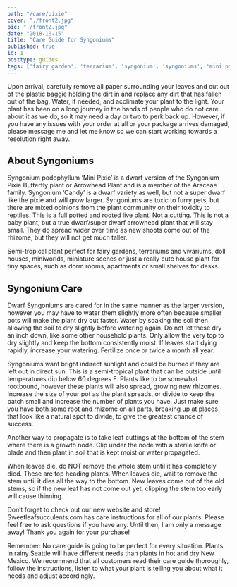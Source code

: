 ```yaml
---
path: "/care/pixie"
cover: "./front2.jpg"
pic: "./front2.jpg"
date: "2018-10-15"
title: "Care Guide for Syngoniums"
published: true
id: 1
posttype: guides
tags: ['fairy garden', 'terrarium', 'syngonium', 'syngoniums', 'mini pixie', 'care guides']
---
```

Upon arrival, carefully remove all paper surrounding your leaves and cut out of the plastic baggie holding the dirt in and replace any dirt that has fallen out of the bag. Water, if needed, and acclimate your plant to the light. Your plant has been on a long journey in the hands of people who do not care about it as we do, so it may need a day or two to perk back up. However, if you have any issues with your order at all or your package arrives damaged, please message me and let me know so we can start working towards a resolution right away. 

## About Syngoniums 

Syngonium podophyllum ‘Mini Pixie’ is a dwarf version of the Syngonium Pixie Butterfly plant or Arrowhead Plant and is a member of the Araceae family. Syngonium ‘Candy’ is a dwarf variety as well, but not a super dwarf like the pixie and will grow larger. Syngoniums are toxic to furry pets, but there are mixed opinions from the plant community on their toxicity to reptiles. This is a full potted and rooted live plant. Not a cutting. This is not a baby plant, but a true dwarf/super dwarf arrowhead plant that will stay small. They do spread wider over time as new shoots come out of the rhizome, but they will not get much taller. 

Semi-tropical plant perfect for fairy gardens, terrariums and vivariums, doll houses, miniworlds, miniature scenes or just a really cute house plant for tiny spaces, such as dorm rooms, apartments or small shelves for desks. 

## Syngonium Care

Dwarf Syngoniums are cared for in the same manner as the larger version, however you may have to water them slightly more often because smaller pots will make the plant dry out faster. Water by soaking the soil then allowing the soil to dry slightly before watering again. Do not let these dry an inch down, like some other household plants. Only allow the very top to dry slightly and keep the bottom consistently moist. If leaves start dying rapidly, increase your watering. Fertilize once or twice a month all year. 

Syngoniums want bright indirect sunlight and could be burned if they are left out in direct sun. This is a semi-tropical plant that can be outside until temperatures dip below 60 degrees F. Plants like to be somewhat rootbound, however these plants will also spread, growing new rhizomes. Increase the size of your pot as the plant spreads, or divide to keep the patch small and increase the number of plants you have. Just make sure you have both some root and rhizome on all parts, breaking up at places that look like a natural spot to divide, to give the greatest chance of success. 

Another way to propagate is to take leaf cuttings at the bottom of the stem where there is a growth node. Clip under the node with a sterile knife or blade and then plant in soil that is kept moist or water propagated. 

When leaves die, do NOT remove the whole stem until it has completely died. These are top heading plants. When leaves die, wait to remove the stem until it dies all the way to the bottom. New leaves come out of the old stems, so if the new leaf has not come out yet, clipping the stem too early will cause thinning.

Don’t forget to check out our new website and store! Sweetleafsucculents.com has care instructions for all of our plants. Please feel free to ask questions if you have any. Until then, I am only a message away! Thank you again for your purchase!  

Remember: No care guide is going to be perfect for every situation. Plants in rainy Seattle will have different needs than plants in hot and dry New Mexico. We recommend that all customers read their care guide thoroughly, follow the instructions, listen to what your plant is telling you about what it needs and adjust accordingly. 
